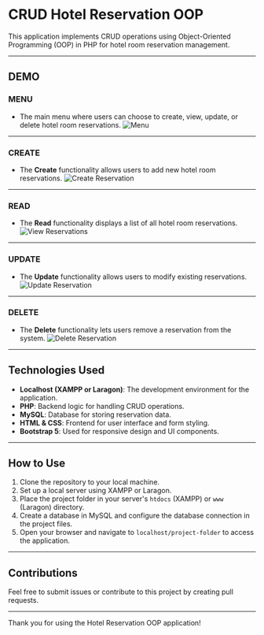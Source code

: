 # CRUD Hotel Reservation OOP

This application implements CRUD operations using Object-Oriented Programming (OOP) in PHP for hotel room reservation management.

---

## **DEMO**

### **MENU**
- The main menu where users can choose to create, view, update, or delete hotel room reservations.
![Menu](https://github.com/user-attachments/assets/90311942-b3f1-4c29-bafb-a2d3cbf7f660)

---

### **CREATE**
- The **Create** functionality allows users to add new hotel room reservations.
![Create Reservation](https://github.com/user-attachments/assets/a0db2650-69b1-4b8d-a624-5fc93c9cf26a)

---

### **READ**
- The **Read** functionality displays a list of all hotel room reservations.
![View Reservations](https://github.com/user-attachments/assets/d78bd2cf-e5ba-4cc4-88c7-c75e2bcfe102)

---

### **UPDATE**
- The **Update** functionality allows users to modify existing reservations.
![Update Reservation](https://github.com/user-attachments/assets/8d3c81ca-5248-4577-9a61-ba67247a1877)

---

### **DELETE**
- The **Delete** functionality lets users remove a reservation from the system.
![Delete Reservation](https://github.com/user-attachments/assets/bec2ed5e-7302-4a19-b27b-816bcb82ed7a)

---

## **Technologies Used**
- **Localhost (XAMPP or Laragon)**: The development environment for the application.
- **PHP**: Backend logic for handling CRUD operations.
- **MySQL**: Database for storing reservation data.
- **HTML & CSS**: Frontend for user interface and form styling.
- **Bootstrap 5**: Used for responsive design and UI components.

---

## **How to Use**
1. Clone the repository to your local machine.
2. Set up a local server using XAMPP or Laragon.
3. Place the project folder in your server's `htdocs` (XAMPP) or `www` (Laragon) directory.
4. Create a database in MySQL and configure the database connection in the project files.
5. Open your browser and navigate to `localhost/project-folder` to access the application.

---

## **Contributions**
Feel free to submit issues or contribute to this project by creating pull requests.

---

Thank you for using the Hotel Reservation OOP application!
